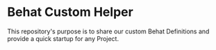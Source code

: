 # Behat Custom Helper

This repository's purpose is to share our custom Behat Definitions and provide a quick startup for any Project.
